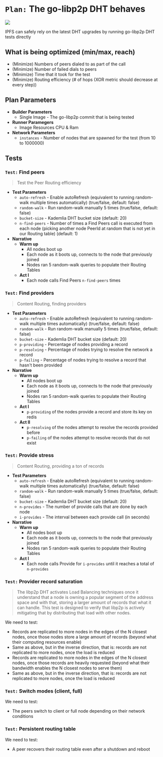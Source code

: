 # `Plan:` The go-libp2p DHT behaves

![](https://img.shields.io/badge/status-wip-orange.svg?style=flat-square)

IPFS can safely rely on the latest DHT upgrades by running go-libp2p DHT tests directly

## What is being optimized (min/max, reach)

- (Minimize) Numbers of peers dialed to as part of the call
- (Minimize) Number of failed dials to peers
- (Minimize) Time that it took for the test
- (Minimize) Routing efficiency (# of hops (XOR metric should decrease at every step))

## Plan Parameters

- **Builder Parameters**
  - Single Image - The go-libp2p commit that is being tested
- **Runner Paramegers**
  - Image Resources CPU & Ram
- **Network Parameters**
  - `instances` - Number of nodes that are spawned for the test (from 10 to 1000000)

## Tests

### `Test:` Find peers

> Test the Peer Routing efficiency

- **Test Parameters**
  - `auto-refresh` - Enable autoRefresh (equivalent to running random-walk multiple times automatically) (true/false, default: false)
  - `random-walk` - Run random-walk manually 5 times (true/false, default: false)
  - `bucket-size` - Kademlia DHT bucket size (default: 20)
  - `n-find-peers` - Number of times a Find Peers call is executed from each node (picking another node PeerId at random that is not yet in our Routing table) (default: 1)
- **Narrative**
  - **Warm up**
    - All nodes boot up
    - Each node as it boots up, connects to the node that previously joined
    - Nodes ran 5 random-walk queries to populate their Routing Tables
  - **Act I**
    - Each node calls Find Peers `n-find-peers` times

### `Test:` Find providers

> Content Routing, finding providers

- **Test Parameters**
  - `auto-refresh` - Enable autoRefresh (equivalent to running random-walk multiple times automatically) (true/false, default: false)
  - `random-walk` - Run random-walk manually 5 times (true/false, default: false)
  - `bucket-size` - Kademlia DHT bucket size (default: 20)
  - `p-providing` - Percentage of nodes providing a record
  - `p-resolving` - Percentage of nodes trying to resolve the network a record
  - `p-failing` - Percentage of nodes trying to resolve a record that hasn't been provided
- **Narrative**
  - **Warm up**
    - All nodes boot up
    - Each node as it boots up, connects to the node that previously joined
    - Nodes ran 5 random-walk queries to populate their Routing Tables
  - **Act I**
    - `p-providing` of the nodes provide a record and store its key on redis
  - **Act II**
    - `p-resolving` of the nodes attempt to resolve the records provided before
    - `p-failing` of the nodes attempt to resolve records that do not exist


### `Test:` Provide stress

> Content Routing, providing a ton of records

- **Test Parameters**
  - `auto-refresh` - Enable autoRefresh (equivalent to running random-walk multiple times automatically) (true/false, default: false)
  - `random-walk` - Run random-walk manually 5 times (true/false, default: false)
  - `bucket-size` - Kademlia DHT bucket size (default: 20)
  - `n-provides` - The number of provide calls that are done by each node
  - `i-provides` - The interval between each provide call (in seconds)
- **Narrative**
  - **Warm up**
    - All nodes boot up
    - Each node as it boots up, connects to the node that previously joined
    - Nodes ran 5 random-walk queries to populate their Routing Tables
  - **Act I**
    - Each node calls Provide for `i-provides` until it reaches a total of `n-provides`

### `Test:` Provider record saturation

> The libp2p DHT activates Load Balancing techniques once it understand that a node is owning a popular segment of the address space and with that, storing a larger amount of records that what it can handle. This test is designed to verify that libp2p is actively mitigating that by distributing that load with other nodes.

We need to test:
- Records are replicated to more nodes in the edges of the N closest nodes, once those nodes store a large amount of records (beyond what their computing resources enable)
- Same as above, but in the inverse direction, that is: records are not replicated to more nodes, once the load is reduced
- Records are replicated to more nodes in the edges of the N closest nodes, once those records are heavily requested (beyond what their bandwidth enables the N closest nodes to serve them)
- Same as above, but in the inverse direction, that is: records are not replicated to more nodes, once the load is reduced

### `Test:` Switch modes (client, full)

We need to test:
- The peers switch to client or full node depending on their network conditions

### `Test:` Persistent routing table

We need to test:
- A peer recovers their routing table even after a shutdown and reboot
